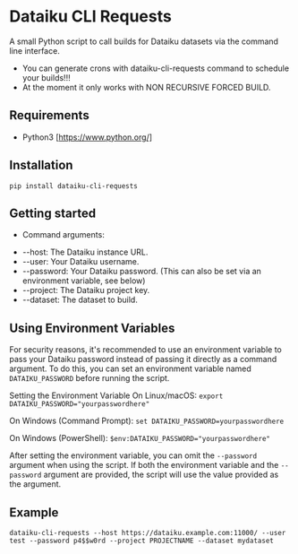 # Dataiku CLI Requests

A small Python script to call builds for Dataiku datasets via the command line interface. 
* You can generate crons with dataiku-cli-requests command to schedule your builds!!!
* At the moment it only works with NON RECURSIVE FORCED BUILD.


## Requirements

* Python3 [https://www.python.org/]

## Installation

`pip install dataiku-cli-requests`

## Getting started

* Command arguments:
- --host: The Dataiku instance URL.
- --user: Your Dataiku username.
- --password: Your Dataiku password. (This can also be set via an environment variable, see below)
- --project: The Dataiku project key.
- --dataset: The dataset to build.

## Using Environment Variables

For security reasons, it's recommended to use an environment variable to pass your Dataiku password instead of passing it directly as a command argument. To do this, you can set an environment variable named `DATAIKU_PASSWORD` before running the script.

Setting the Environment Variable
On Linux/macOS:
```export DATAIKU_PASSWORD="yourpasswordhere"```

On Windows (Command Prompt):
```set DATAIKU_PASSWORD=yourpasswordhere```

On Windows (PowerShell):
```$env:DATAIKU_PASSWORD="yourpasswordhere"```

After setting the environment variable, you can omit the `--password` argument when using the script. If both the environment variable and the `--password` argument are provided, the script will use the value provided as the argument.

## Example
```dataiku-cli-requests --host https://dataiku.example.com:11000/ --user test --password p4$$w0rd --project PROJECTNAME --dataset mydataset```

